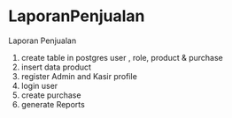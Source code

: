 # LaporanPenjualan
Laporan Penjualan

1. create table in postgres 
    user , role, product & purchase  
2. insert data product
3. register Admin and Kasir profile 
4. login user
5. create purchase
6. generate Reports 
